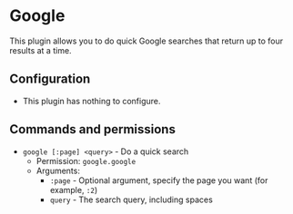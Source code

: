 Google
======

This plugin allows you to do quick Google searches that return up to four results at a time.

## Configuration

* This plugin has nothing to configure.

## Commands and permissions

* `google [:page] <query>` - Do a quick search
    * Permission: `google.google`
    * Arguments:
        * `:page` - Optional argument, specify the page you want (for example, `:2`)
        * `query` - The search query, including spaces
